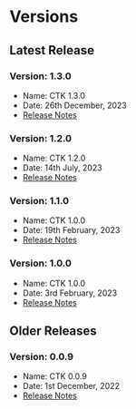 # Versions

## Latest Release

### Version: 1.3.0

* Name: CTK 1.3.0
* Date: 26th December, 2023
* [Release Notes](version-1.3.0.md)

### Version: 1.2.0

* Name: CTK 1.2.0
* Date: 14th July, 2023
* [Release Notes](version-1.2.0.md)

### Version: 1.1.0

* Name: CTK 1.0.0
* Date: 19th February, 2023
* [Release Notes](version-1.1.0.md)

### Version: 1.0.0

* Name: CTK 1.0.0
* Date: 3rd February, 2023
* [Release Notes](version-1.0.0.md)

## Older Releases

### Version: 0.0.9

* Name: CTK 0.0.9
* Date: 1st December, 2022
* [Release Notes](version-0.0.9.md)
